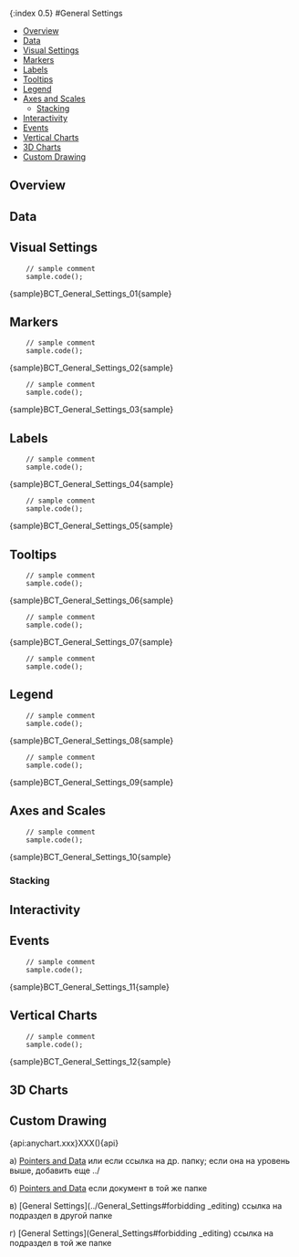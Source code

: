 {:index 0.5}
#General Settings

* [Overview](#overview)
* [Data](#data)
* [Visual Settings](#visual_settings)
* [Markers](#markers)
* [Labels](#labels)
* [Tooltips](#tooltips)
* [Legend](#legend)
* [Axes and Scales](#axes_and_scales)
  * [Stacking](#stacking)
* [Interactivity](#interactivity)
* [Events](#events)
* [Vertical Charts](#vertical_charts)
* [3D Charts](#3d_charts)
* [Custom Drawing](#custom_drawing)

## Overview

## Data

## Visual Settings

```
    // sample comment
    sample.code();
```

{sample}BCT\_General\_Settings\_01{sample}

## Markers

```
    // sample comment
    sample.code();
```

{sample}BCT\_General\_Settings\_02{sample}

```
    // sample comment
    sample.code();
```

{sample}BCT\_General\_Settings\_03{sample}

## Labels

```
    // sample comment
    sample.code();
```

{sample}BCT\_General\_Settings\_04{sample}

```
    // sample comment
    sample.code();
```

{sample}BCT\_General\_Settings\_05{sample}

## Tooltips

```
    // sample comment
    sample.code();
```

{sample}BCT\_General\_Settings\_06{sample}

```
    // sample comment
    sample.code();
```

{sample}BCT\_General\_Settings\_07{sample}

```
    // sample comment
    sample.code();
```

## Legend

```
    // sample comment
    sample.code();
```

{sample}BCT\_General\_Settings\_08{sample}

```
    // sample comment
    sample.code();
```

{sample}BCT\_General\_Settings\_09{sample}

## Axes and Scales

```
    // sample comment
    sample.code();
```

{sample}BCT\_General\_Settings\_10{sample}

### Stacking

## Interactivity

## Events

```
    // sample comment
    sample.code();
```

{sample}BCT\_General\_Settings\_11{sample}

## Vertical Charts

```
    // sample comment
    sample.code();
```

{sample}BCT\_General\_Settings\_12{sample}

## 3D Charts

## Custom Drawing


{api:anychart.xxx}XXX(){api} 

а) [Pointers and Data](../Gauges/Pointers_and_Data) или 
если ссылка на др. папку; если она на уровень выше, добавить еще ../

б) [Pointers and Data](Pointers_and_Data)
если документ в той же папке

в) [General Settings](../General_Settings#forbidding _editing)
ссылка на подраздел в другой папке

г) [General Settings](General_Settings#forbidding _editing)
ссылка на подраздел в той же папке
